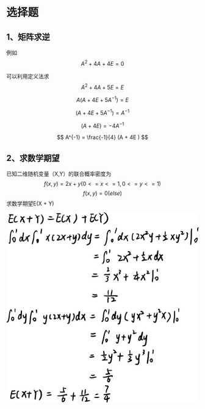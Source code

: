 <!--
 * @Description:  
 * @version: 
 * @Author: ThreeStones1029 2320218115@qq.com
 * @Date: 2024-10-09 22:20:24
 * @LastEditors: ShuaiLei
 * @LastEditTime: 2024-10-09 22:45:07
-->
# 选择题

## 1、矩阵求逆

例如
$$
A^2 + 4A + 4E = 0
$$

可以利用定义法求
$$
A^2 + 4A + 5E = E
$$

$$
A(A + 4E + 5A^{-1}) = E
$$

$$
(A + 4E + 5A^{-1}) = A^{-1}
$$

$$
(A + 4E ) = -4A^{-1}
$$

$$
A^{-1} = \frac{-1}{4}  (A + 4E )
$$

## 2、求数学期望
已知二维随机变量（X,Y）的联合概率密度为
$$
f(x, y) = 2x + y (0 <= x <= 1, 0 <= y <= 1)
$$
$$
f(x, y) = 0 (else)
$$
求数学期望E(X + Y)

![](公司笔试题/盒马选择题.png)


